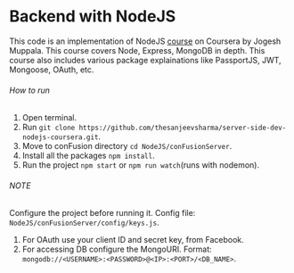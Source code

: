 # Backend with NodeJS

This code is an implementation of NodeJS [course](https://www.coursera.org/learn/server-side-nodejs/home/welcome) on Coursera by Jogesh Muppala. This course covers Node, Express, MongoDB in depth.
This course also includes various package explainations like PassportJS, JWT, Mongoose, OAuth, etc.

###### How to run
1. Open terminal.
2. Run `git clone https://github.com/thesanjeevsharma/server-side-dev-nodejs-coursera.git`.
3. Move to conFusion directory `cd NodeJS/conFusionServer`.
4. Install all the packages `npm install`.
5. Run the project `npm start` or `npm run watch`(runs with nodemon).

###### NOTE
Configure the project before running it. Config file: `NodeJS/conFusionServer/config/keys.js`.
1. For OAuth use your client ID and secret key, from Facebook.
2. For accessing DB configure the MongoURI. Format: `mongodb://<USERNAME>:<PASSWORD>@<IP>:<PORT>/<DB_NAME>`.

